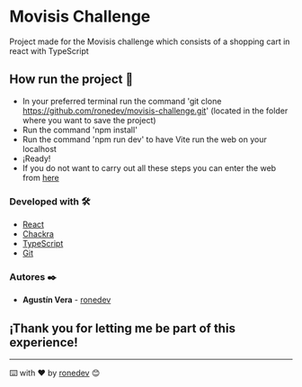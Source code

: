 # Movisis Challenge

Project made for the Movisis challenge which consists of a shopping cart in react with TypeScript

## How run the project 🙇

* In your preferred terminal run the command 'git clone https://github.com/ronedev/movisis-challenge.git' (located in the folder where you want to save the project)
* Run the command 'npm install'
* Run the command 'npm run dev' to have Vite run the web on your localhost
* ¡Ready!
* If you do not want to carry out all these steps you can enter the web from [here](https://movisis-challenge.vercel.app/)

### Developed with 🛠️

* [React](https://es.reactjs.org/)
* [Chackra](https://chakra-ui.com/)
* [TypeScript](https://www.typescriptlang.org/)
* [Git](https://git-scm.com/)

### Autores ✒️

* **Agustín Vera**  - [ronedev](https://github.com/ronedev)

## ¡Thank you for letting me be part of this experience!



---
⌨️ with ❤️ by [ronedev](https://github.com/ronedev) 😊
